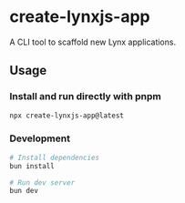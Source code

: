 # create-lynxjs-app

A CLI tool to scaffold new Lynx applications.

## Usage

### Install and run directly with pnpm

```bash
npx create-lynxjs-app@latest
```

### Development

```bash
# Install dependencies
bun install

# Run dev server
bun dev 
```
